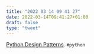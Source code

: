 ```yaml
---
title: "2022 03 14 09 41 27"
date: 2022-03-14T09:41:27+01:00
draft: false
type: "tweet"
---
```

[Python Design Patterns](https://python-patterns.guide/). `#python`
